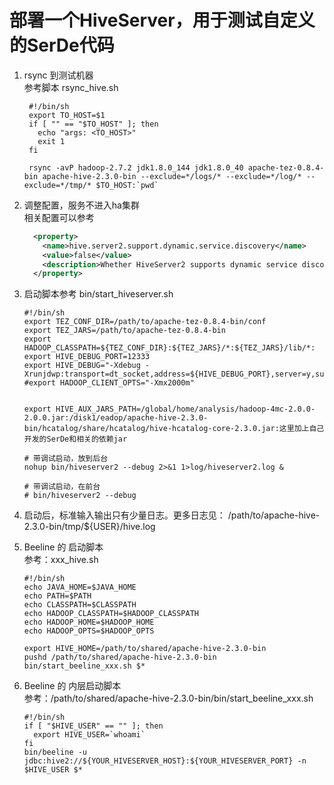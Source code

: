 # 部署一个HiveServer，用于测试自定义的SerDe代码
1. rsync 到测试机器  
   参考脚本 rsync_hive.sh
   ```shell
    #!/bin/sh
    export TO_HOST=$1
    if [ "" == "$TO_HOST" ]; then
      echo "args: <TO_HOST>"
      exit 1
    fi

    rsync -avP hadoop-2.7.2 jdk1.8.0_144 jdk1.8.0_40 apache-tez-0.8.4-bin apache-hive-2.3.0-bin --exclude=*/logs/* --exclude=*/log/* --exclude=*/tmp/* $TO_HOST:`pwd`

   ```
1. 调整配置，服务不进入ha集群  
   相关配置可以参考
   ```xml
     <property>
       <name>hive.server2.support.dynamic.service.discovery</name>
       <value>false</value>
       <description>Whether HiveServer2 supports dynamic service discovery for its clients. To support this, each instance of HiveServer2 currently uses ZooKeeper to register itself, when it is brought up. JDBC/ODBC clients should use the ZooKeeper ensemble: hive.zookeeper.quorum in their connection string.</description>
     </property>
   ```
1. 启动脚本参考  bin/start_hiveserver.sh
   ```shell
   #!/bin/sh
   export TEZ_CONF_DIR=/path/to/apache-tez-0.8.4-bin/conf
   export TEZ_JARS=/path/to/apache-tez-0.8.4-bin
   export HADOOP_CLASSPATH=${TEZ_CONF_DIR}:${TEZ_JARS}/*:${TEZ_JARS}/lib/*:
   export HIVE_DEBUG_PORT=12333
   export HIVE_DEBUG="-Xdebug -Xrunjdwp:transport=dt_socket,address=${HIVE_DEBUG_PORT},server=y,suspend=n"
   #export HADOOP_CLIENT_OPTS="-Xmx2000m"


   export HIVE_AUX_JARS_PATH=/global/home/analysis/hadoop-4mc-2.0.0-2.0.0.jar:/disk1/eadop/apache-hive-2.3.0-bin/hcatalog/share/hcatalog/hive-hcatalog-core-2.3.0.jar:这里加上自己开发的SerDe和相关的依赖jar
   
   # 带调试启动，放到后台
   nohup bin/hiveserver2 --debug 2>&1 1>log/hiveserver2.log &
   
   # 带调试启动，在前台
   # bin/hiveserver2 --debug 
   ```

1. 启动后，标准输入输出只有少量日志。更多日志见： /path/to/apache-hive-2.3.0-bin/tmp/${USER}/hive.log

1. Beeline 的 启动脚本  
   参考：xxx_hive.sh
   ```shell
   #!/bin/sh
   echo JAVA_HOME=$JAVA_HOME
   echo PATH=$PATH
   echo CLASSPATH=$CLASSPATH
   echo HADOOP_CLASSPATH=$HADOOP_CLASSPATH
   echo HADOOP_HOME=$HADOOP_HOME
   echo HADOOP_OPTS=$HADOOP_OPTS

   export HIVE_HOME=/path/to/shared/apache-hive-2.3.0-bin
   pushd /path/to/shared/apache-hive-2.3.0-bin
   bin/start_beeline_xxx.sh $*

   ```
   

1. Beeline 的 内层启动脚本  
   参考：/path/to/shared/apache-hive-2.3.0-bin/bin/start_beeline_xxx.sh
   ```shell
   #!/bin/sh
   if [ "$HIVE_USER" == "" ]; then
     export HIVE_USER=`whoami`
   fi
   bin/beeline -u jdbc:hive2://${YOUR_HIVESERVER_HOST}:${YOUR_HIVESERVER_PORT} -n $HIVE_USER $*
   ```
